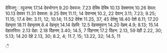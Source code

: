 देविजगु ापूजनम् 17.14 देवभोगान् 9.20 देवयज: 7.23 देविष देविष 10.13 देवषणाम् 10.26 देवल: 10.13 देववर 11.31 देववता: 9.25 देवम् 11.11, 14 देवानाम् 10.2, 22 देवान् 3.11; 7.23; 9.25; 11.15; 17.4 देवा: 3.11, 12; 10.14; 11.52 देवेश 11.25, 37, 45 देवेशु 18.40 देशे 6.11; 17.20 देहभृता 18.11 देहभृताम् 8.4 देहभृत् 14.14 देहवि: 12.5 देहसमुवान् 14.20 देहम् 4.9; 8.13; 15.14 देहातराित: 2.13 देहा: 2.18 देिहनम् 3.40; 14.5, 7 देिहनाम् 17.2 देिहन: 2.13, 59 देही 2.22, 30; 5.13; 14.20 देहे 2.13, 30; 8.2, 4; 11.7, 15; 13.22, 32; 14.5, 11

ै